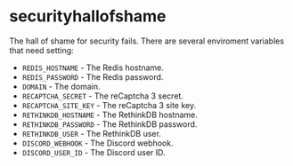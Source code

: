 # securityhallofshame
The hall of shame for security fails. There are several enviroment variables that need setting:
- `REDIS_HOSTNAME` - The Redis hostname.
- `REDIS_PASSWORD` - The Redis password.
- `DOMAIN` - The domain.
- `RECAPTCHA_SECRET` - The reCaptcha 3 secret.
- `RECAPTCHA_SITE_KEY` - The reCaptcha 3 site key.
- `RETHINKDB_HOSTNAME` - The RethinkDB hostname.
- `RETHINKDB_PASSWORD` - The RethinkDB password.
- `RETHINKDB_USER` - The RethinkDB user.
- `DISCORD_WEBHOOK` - The Discord webhook.
- `DISCORD_USER_ID` - The Discord user ID.
